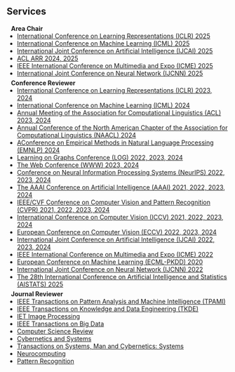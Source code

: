 ## Services

<!-- <h4 style="margin:0 10px 0;">Organization Committee</h4>

<ul style="margin:0 0 5px;">
  <li>Website Chair, <a href="https://bmvc2023.org/people/organisers/"><autocolor>The British Machine Vision Conference (BMVC)</autocolor></a> <a href="https://bmvc2022.org/people/organisers/"><autocolor>2022</autocolor></a>-<a href="https://bmvc2023.org/people/organisers/"><autocolor>2023</autocolor></a></li>
  <li>Website Master, <a href="https://www.acmmmasia.org/2020/committee.html"><autocolor>ACM International Conference on Multimedia in Asia (MM Asia) 2020</autocolor></a></li>
</ul>

<h4 style="margin:0 10px 0;">Area Chair</h4>

<ul style="margin:0 0 5px;">
  <li><a href="https://aistats.org/aistats2023/"><autocolor>International Conference on Artificial Intelligence and Statistics (AISTATS) 2023</autocolor></a></li>
  <li><a href="https://www.auai.org/uai2023/"><autocolor>The Conference on Uncertainty in Artificial Intelligence (UAI) 2023</autocolor></a></li>
</ul>

<h4 style="margin:0 10px 0;">Senior Program Committee</h4>

<ul style="margin:0 0 5px;">
  <li><a href="https://ijcai-21.org/"><autocolor>International Joint Conference on Artificial Intelligence (IJCAI) 2021</autocolor></a></li>
</ul> -->

<h4 style="margin:0 10px 0;">Area Chair</h4>

<ul style="margin:0 0 5px;">
  <li><a href="https://neurips.cc/Conferences/2022"><autocolor>International Conference on Learning Representations (ICLR) 2025</autocolor></a></li>
  <li><a href="http://cvpr2023.thecvf.com/"><autocolor>International Conference on Machine Learning (ICML) 2025</autocolor></a></li>
  <li><a href="https://2022.acmmm.org/"><autocolor>International Joint Conference on Artificial Intelligence (IJCAI) 2025</autocolor></a></li>  
  <li><a href="https://2022.acmmm.org/"><autocolor>ACL ARR 2024, 2025</autocolor></a></li>  
  <li><a href="https://2022.acmmm.org/"><autocolor>IEEE International Conference on Multimedia and Expo (ICME) 2025</autocolor></a></li>  
  <li><a href="https://2022.acmmm.org/"><autocolor>International Joint Conference on Neural Network (IJCNN) 2025</autocolor></a></li>  
</ul>

<h4 style="margin:0 10px 0;">Conference Reviewer</h4>

<ul style="margin:0 0 5px;">
  <li><a href="https://neurips.cc/Conferences/2022"><autocolor>International Conference on Learning Representations (ICLR) 2023, 2024</autocolor></a></li>
  <li><a href="http://cvpr2023.thecvf.com/"><autocolor>International Conference on Machine Learning (ICML) 2024</autocolor></a></li>
  <li><a href="http://cvpr2023.thecvf.com/"><autocolor>Annual Meeting of the Association for Computational Linguistics (ACL) 2023, 2024</autocolor></a></li>
  <li><a href="http://cvpr2023.thecvf.com/"><autocolor>Annual Conference of the North American Chapter of the Association for Computational Linguistics (NAACL) 2024</autocolor></a></li>
  <li><a href="http://cvpr2023.thecvf.com/"><autocolor>AConference on Empirical Methods in Natural Language Processing (EMNLP) 2024</autocolor></a></li>
  <li><a href="http://iccv2023.thecvf.com/"><autocolor>Learning on Graphs Conference (LOG) 2022, 2023, 2024</autocolor></a></li>
  <li><a href="https://eccv2022.ecva.net/"><autocolor>The Web Conference (WWW) 2023, 2024</autocolor></a></li>
  <li><a href="https://icml.cc/Conferences/2022"><autocolor>Conference on Neural Information Processing Systems (NeurIPS) 2022, 2023, 2024</autocolor></a></li>
  <li><a href="https://iclr.cc/Conferences/2023"><autocolor>The AAAI Conference on Artificial Intelligence (AAAI) 2021, 2022, 2023, 2024</autocolor></a></li>
  <li><a href="https://aaai.org/Conferences/AAAI-23/"><autocolor>IEEE/CVF Conference on Computer Vision and Pattern Recognition (CVPR) 2021, 2022, 2023, 2024</autocolor></a></li>
  <li><a href="https://ijcai-23.org/"><autocolor>International Conference on Computer Vision (ICCV) 2021, 2022, 2023, 2024</autocolor></a></li>
  <li><a href="https://2022.acmmm.org/"><autocolor>European Conference on Computer Vision (ECCV) 2022, 2023, 2024</autocolor></a></li>  
  <li><a href="https://2022.acmmm.org/"><autocolor>International Joint Conference on Artificial Intelligence (IJCAI) 2022, 2023, 2024</autocolor></a></li>  
  <li><a href="https://2022.acmmm.org/"><autocolor>IEEE International Conference on Multimedia and Expo (ICME) 2022</autocolor></a></li>  
  <li><a href="https://2022.acmmm.org/"><autocolor>European Conference on Machine Learning (ECML-PKDD) 2020</autocolor></a></li>  
  <li><a href="https://2022.acmmm.org/"><autocolor>International Joint Conference on Neural Network (IJCNN) 2022</autocolor></a></li>  
  <li><a href="https://2022.acmmm.org/"><autocolor>The 28th International Conference on Artificial Intelligence and Statistics (AISTATS) 2025</autocolor></a></li>  
  <!--
  <li><a href="https://mmasia2021.uqcloud.net/"><autocolor>ACM MM Asia 2020-2021</autocolor></a></li>
  <li><a href="http://www.acml-conf.org/2021/"><autocolor>ACML 2021</autocolor></a></li>  
  -->
</ul>

<h4 style="margin:0 10px 0;">Journal Reviewer</h4>

<ul style="margin:0 0 20px;">
  <li><a href="https://neurips.cc/Conferences/2022"><autocolor>IEEE Transactions on Pattern Analysis and Machine Intelligence (TPAMI)</autocolor></a></li>
  <li><a href="https://signalprocessingsociety.org/publications-resources/ieee-transactions-image-processing"><autocolor>IEEE Transactions on Knowledge and Data Engineering (TKDE)</autocolor></a></li>
  <li><a href="https://www.computer.org/csdl/journal/tk"><autocolor>IET Image Processing</autocolor></a></li>
  <li><a href="https://signalprocessingsociety.org/publications-resources/ieee-transactions-multimedia"><autocolor>IEEE Transactions on Big Data</autocolor></a></li>
  <li><a href="https://ieee-cas.org/publications/ieee-transactions-circuits-and-systems-video-technology"><autocolor>Computer Science Review</autocolor></a></li>
  <li><a href="https://cis.ieee.org/publications/t-neural-networks-and-learning-systems"><autocolor>Cybernetics and Systems</autocolor></a></li>
  <li><a href="https://dl.acm.org/journal/tomm"><autocolor>Transactions on Systems, Man and Cybernetics: Systems</autocolor></a></li>
  <li><a href="https://www.computer.org/csdl/journal/tp"><autocolor>Neurocomputing</autocolor></a></li>
  <li><a href="https://www.springer.com/journal/11263"><autocolor>Pattern Recognition</autocolor></a></li>
  <!--
  <li><a href="https://www.journals.elsevier.com/neural-networks"><autocolor>Neural Networks</autocolor></a></li>
  <li><a href="https://www.springer.com/journal/10994"><autocolor>Machine Learning</autocolor></a></li>
  <li><a href="https://www.journals.elsevier.com/information-processing-and-management"><autocolor>Information Processing and Management</autocolor></a></li>
  <li><a href="https://www.springer.com/journal/11063"><autocolor>Neural Processing Letters</autocolor></a></li>
  <li><a href="https://link.springer.com/journal/11042"><autocolor>Multimedia Tools and Applications</autocolor></a></li>
  <li><a href="https://ieeeaccess.ieee.org/"><autocolor>IEEE Access</autocolor></a></li>
  <li><a href="http://cjc.ict.ac.cn/"><autocolor>Chinese Journal of Computers</autocolor></a></li>
  -->
</ul>
